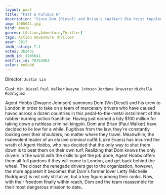 ```yaml
---
layout: post
title: "Fast & Furious 6"
description: "Since Dom (Diesel) and Brian's (Walker) Rio heist toppled a kingpin's empire and left their crew with $100 million, our heroes have scattered across the globe. But their inability to return home and living forever on the lam have left their lives incomplete. Meanwhile, Hobbs (Johnson) has been tracking an organization of lethally skilled mercenary drivers across 12 countries, whose mastermind (Evans) is aided by a ruthless second-in-command revealed to be the love Dom thought was dead, Letty.."
img: 1905041.jpg
kind: movie
genres: [Action,Adventure,Thriller]
tags: Action Adventure Thriller 
year: 2013
imdb_rating: 7.1
votes: 362431
imdb_id: 1905041
netflix_id: 70263863
color: ee6c4d
---
```

Director: `Justin Lin`  

Cast: `Vin Diesel` `Paul Walker` `Dwayne Johnson` `Jordana Brewster` `Michelle Rodriguez` 

Agent Hobbs (Dwayne Johnson) summons Dom (Vin Diesel) and his crew to London in order to take on a team of mercenary drivers who have caused havoc across a dozen countries in this pedal-to-the-metal installment of the rubber-burning action franchise. Having just earned a tidy $100 million for taking down a ruthless criminal kingpin, Dom and Brian (Paul Walker) have decided to lie low for a while. Fugitives from the law, they're constantly looking over their shoulders, no matter where they travel. Meanwhile, the malevolent leader of an elusive criminal outfit (Luke Evans) has incurred the wrath of Agent Hobbs, who has decided that the only way to shut them down is to beat them on their own turf. Realizing that Dom knows the only drivers in the world with the skills to get the job done, Agent Hobbs offers them all full pardons if they will come to London, and get back behind the wheel. The closer the renegade drivers get to the organization, however, the more apparent it becomes that Dom's former lover Letty (Michelle Rodriguez) is not only still alive, but a key figure among their ranks. Now, with their freedom finally within reach, Dom and the team reassemble for their most dangerous mission to date..